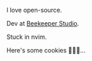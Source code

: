 I love open-source.

Dev at [Beekeeper Studio](https://github.com/beekeeper-studio/).

Stuck in nvim.

Here's some cookies 🍪🍪🍪...
